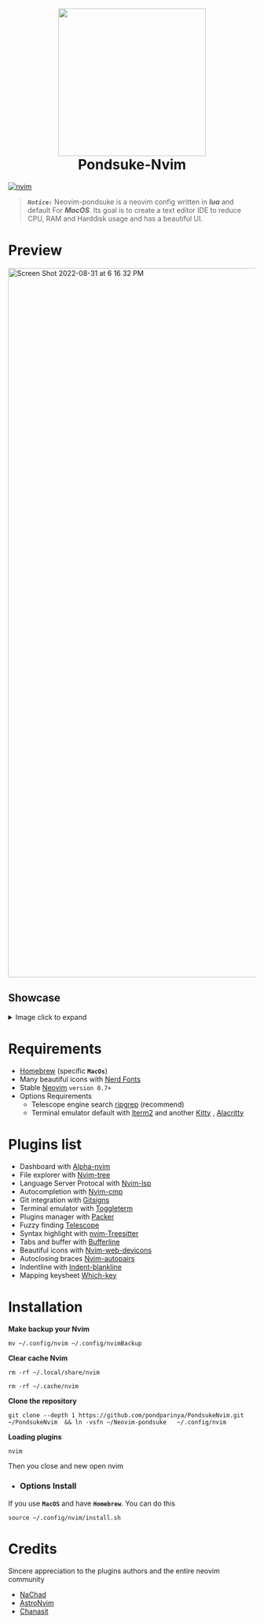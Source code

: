 <h1 align="center"><img width=300 src="https://user-images.githubusercontent.com/70958842/187831029-81601af1-9b1f-400a-ab88-60fb55b218fd.png" >
<br> Pondsuke-Nvim
</h1>


[![nvim ](https://snapcraft.io//nvim/badge.svg)](https://github.com/neovim/neovim)

> ***`Notice:`***  Neovim-pondsuke is a neovim config written in ***lua*** and default For ***MacOS***. Its goal is to create a text editor IDE to reduce CPU, RAM and Harddisk usage and has a beautiful UI. 

# Preview
<img width="1440" alt="Screen Shot 2022-08-31 at 6 16 32 PM" src="https://user-images.githubusercontent.com/70958842/187762014-3201a830-0c95-4c50-b953-48d32e840ae2.png">

## Showcase
<details>
 <summary> Image click to expand</summary>
Workspace
<h3><img width="1440" alt="Screen Shot 2022-08-31 at 6 21 57 PM" src="https://user-images.githubusercontent.com/70958842/187762265-a77aec7b-c57f-4c3e-a73e-cd22d4642347.png"></h3>
Terminal
<h3><img width="1440" alt="Screen Shot 2022-08-31 at 6 24 27 PM" src="https://user-images.githubusercontent.com/70958842/187762345-d2d1a3ac-d09b-4ef0-9188-edbd07b6c87c.png"></h3>
Telescope
<h3><img width="1440" alt="Screen Shot 2022-08-31 at 6 26 14 PM" src="https://user-images.githubusercontent.com/70958842/187762603-9653239f-86e9-4a3a-abc4-26eb7f9a60a2.png"></h3>
Gitsigns
<h3><img width="1440" alt="Screen Shot 2022-08-31 at 6 26 49 PM" src="https://user-images.githubusercontent.com/70958842/187762653-7b4ad8ad-d81d-4b0e-b0d5-ae1f491743c9.png"></h3>
<h3><img width="1440" alt="Screen Shot 2022-08-31 at 6 27 12 PM" src="https://user-images.githubusercontent.com/70958842/187762778-3f2870d5-8679-4af3-9770-faca608807c4.png"></h3>
<h3><img width="1440" alt="Screen Shot 2022-08-31 at 6 30 11 PM" src="https://user-images.githubusercontent.com/70958842/187762801-c89c0316-f5a0-419e-8c2c-d3b1769087b1.png"></h3>
</details>

# Requirements
* [Homebrew](https://brew.sh/index_th) (specific **`MacOs`**)
* Many beautiful icons with  [Nerd Fonts](https://www.nerdfonts.com/)   
* Stable [Neovim](https://github.com/neovim/neovim/) `version 0.7+`
* Options Requirements 
	- Telescope engine search [ripgrep](https://github.com/BurntSushi/ripgrep) (recommend)
	- Terminal emulator default with [Iterm2](https://iterm2.com/) and another [Kitty](https://sw.kovidgoyal.net/kitty/) , [Alacritty](https://alacritty.org/)

# Plugins list
* Dashboard with [Alpha-nvim](https://github.com/goolord/alpha-nvim)
* File explorer with [Nvim-tree](https://github.com/kyazdani42/nvim-tree.lua)
* Language Server Protocal with [Nvim-lsp](https://github.com/neovim/nvim-lspconfig)
* Autocompletion with [Nvim-cmp](https://github.com/hrsh7th/nvim-cmp)
* Git integration with [Gitsigns](https://github.com/lewis6991/gitsigns.nvim)
* Terminal emulator with [Toggleterm](https://github.com/akinsho/toggleterm.nvim)
* Plugins manager with [Packer](https://github.com/wbthomason/packer.nvim)
* Fuzzy finding [Telescope](https://github.com/nvim-telescope/telescope.nvim)
* Syntax highlight with [nvim-Treesitter](https://github.com/nvim-treesitter/nvim-treesitter)
* Tabs and buffer with [Bufferline](https://github.com/akinsho/bufferline.nvim)
* Beautiful icons with [Nvim-web-devicons](https://github.com/kyazdani42/nvim-web-devicons)
* Autoclosing braces [Nvim-autopairs](https://github.com/windwp/nvim-autopairs)
* Indentline with [Indent-blankline](https://github.com/lukas-reineke/indent-blankline.nvim)
* Mapping keysheet [Which-key](https://github.com/folke/which-key.nvim)

# Installation 
**Make backup your Nvim**
```
mv ~/.config/nvim ~/.config/nvimBackup
```
**Clear cache Nvim**
```
rm -rf ~/.local/share/nvim
```
```
rm -rf ~/.cache/nvim
```
**Clone the repository**
```
git clone --depth 1 https://github.com/pondparinya/PondsukeNvim.git ~/PondsukeNvim  && ln -vsfn ~/Neovim-pondsuke   ~/.config/nvim

```
**Loading plugins**
```
nvim
```
Then you close and new open nvim

- ### Options Install 
If you use **`MacOS`** and have **`Homebrew`**. You can do this 
```
source ~/.config/nvim/install.sh 
```

# Credits
Sincere appreciation to the plugins authors and the entire neovim community
* [NaChad](https://github.com/NvChad/NvChad)
* [AstroNvim](https://github.com/AstroNvim/AstroNvim)
* [Chanasit](https://github.com/Chanasit/dotfiles)
